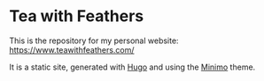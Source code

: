 # Tea with Feathers

This is the repository for my personal website: https://www.teawithfeathers.com/

It is a static site, generated with [Hugo](https://gohugo.io/) and using the [Minimo](https://themes.gohugo.io/minimo/) theme.